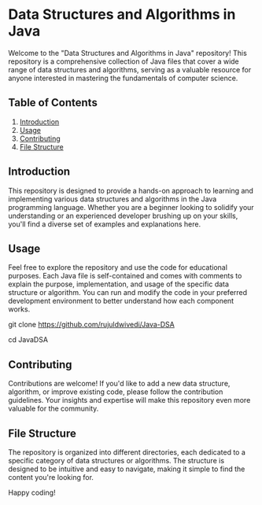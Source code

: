 # Data Structures and Algorithms in Java

Welcome to the "Data Structures and Algorithms in Java" repository! This repository is a comprehensive collection of Java files that cover a wide range of data structures and algorithms, serving as a valuable resource for anyone interested in mastering the fundamentals of computer science.

## Table of Contents

1. [Introduction](#introduction)
2. [Usage](#usage)
3. [Contributing](#contributing)
4. [File Structure](#file-structure)

## Introduction

This repository is designed to provide a hands-on approach to learning and implementing various data structures and algorithms in the Java programming language. Whether you are a beginner looking to solidify your understanding or an experienced developer brushing up on your skills, you'll find a diverse set of examples and explanations here.

## Usage

Feel free to explore the repository and use the code for educational purposes. Each Java file is self-contained and comes with comments to explain the purpose, implementation, and usage of the specific data structure or algorithm. You can run and modify the code in your preferred development environment to better understand how each component works.

<!-- Clone the repository -->
git clone https://github.com/rujuldwivedi/Java-DSA

<!-- Change directory to the cloned repository -->
cd JavaDSA

## Contributing

Contributions are welcome! If you'd like to add a new data structure, algorithm, or improve existing code, please follow the contribution guidelines. Your insights and expertise will make this repository even more valuable for the community.

## File Structure

The repository is organized into different directories, each dedicated to a specific category of data structures or algorithms. The structure is designed to be intuitive and easy to navigate, making it simple to find the content you're looking for.

<!--

/java-dsa
    /src
        /datastructures
            LinkedList.java
            BinaryTree.java
            ...
        /algorithms
            Sorting.java
            Searching.java
            ...
    README.md
    CONTRIBUTING.md
    LICENSE

-->

Happy coding!
